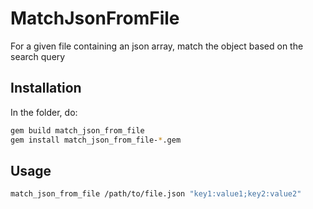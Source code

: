 # MatchJsonFromFile

For a given file containing an json array, match the object based on the search
query

## Installation

In the folder, do:

```bash
gem build match_json_from_file
gem install match_json_from_file-*.gem
```

## Usage

```bash
match_json_from_file /path/to/file.json "key1:value1;key2:value2"
```
